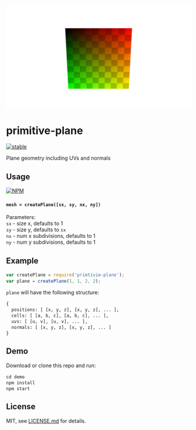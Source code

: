 ![](thumb.png)

# primitive-plane

[![stable](http://badges.github.io/stability-badges/dist/stable.svg)](http://github.com/badges/stability-badges)

Plane geometry including UVs and normals

## Usage

[![NPM](https://nodei.co/npm/primitive-plane.png)](https://www.npmjs.com/package/primitive-plane)

#### `mesh = createPlane([sx, sy, nx, ny])`

Parameters:  
`sx` - size x, defaults to 1  
`sy` - size y, defaults to `sx`  
`nx` - num x subdivisions, defaults to 1  
`ny` - num y subdivisions, defaults to 1  

## Example

```javascript
var createPlane = require('primtivie-plane');
var plane = createPlane(1, 1, 2, 2);
```

`plane` will have the following structure:

```
{
  positions: [ [x, y, z], [x, y, z], ... ],
  cells: [ [a, b, c], [a, b, c], ... ],
  uvs: [ [u, v], [u, v], ... ],
  normals: [ [x, y, z], [x, y, z], ... ]
}
```

## Demo

Download or clone this repo and run:

```
cd demo
npm install
npm start
```


## License

MIT, see [LICENSE.md](http://github.com/vorg/primitive-plane/blob/master/LICENSE.md) for details.
